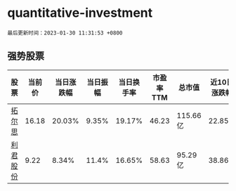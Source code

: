# quantitative-investment

`最后更新时间：2023-01-30 11:31:53 +0800`

## 强势股票

|股票|当前价|当日涨跌幅|当日振幅|当日换手率|市盈率TTM|总市值|近10日涨跌幅|
|----|----|----|----|----|----|----|----|
|[拓尔思](https://xueqiu.com/S/SZ300229)|16.18|20.03%|9.35%|19.17%|46.23|115.66亿|22.85%|
|[利君股份](https://xueqiu.com/S/SZ002651)|9.22|8.34%|11.4%|16.65%|58.63|95.29亿|38.86%|
